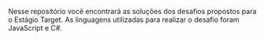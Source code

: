 Nesse repositório você encontrará as soluções dos desafios propostos para o Estágio Target. As linguagens utilizadas para realizar o desafio foram JavaScript e C#.
